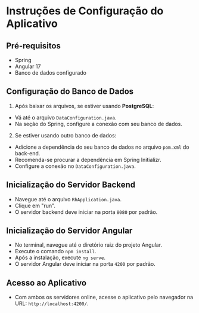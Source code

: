# Instruções de Configuração do Aplicativo

## Pré-requisitos
- Spring
- Angular 17
- Banco de dados configurado

## Configuração do Banco de Dados
1. Após baixar os arquivos, se estiver usando **PostgreSQL**:
 - Vá até o arquivo `DataConfiguration.java`.
 - Na seção do Spring, configure a conexão com seu banco de dados.

2. Se estiver usando outro banco de dados:
 - Adicione a dependência do seu banco de dados no arquivo `pom.xml` do back-end.
 - Recomenda-se procurar a dependência em Spring Initializr.
 - Configure a conexão no `DataConfiguration.java`.

## Inicialização do Servidor Backend
- Navegue até o arquivo `RhApplication.java`.
- Clique em "run".
- O servidor backend deve iniciar na porta `8080` por padrão.

## Inicialização do Servidor Angular
- No terminal, navegue até o diretório raiz do projeto Angular.
- Execute o comando `npm install`.
- Após a instalação, execute `ng serve`.
- O servidor Angular deve iniciar na porta `4200` por padrão.

## Acesso ao Aplicativo
- Com ambos os servidores online, acesse o aplicativo pelo navegador na URL: `http://localhost:4200/`.
